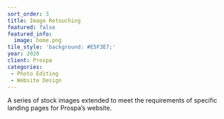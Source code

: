 ```yaml
---
sort_order: 3 
title: Image Retouching
featured: false
featured_info:
  image: home.png
tile_style: 'background: #E5F3E7;'
year: 2020
client: Prospa
categories:
 - Photo Editing
 - Website Design
---
```


A series of stock images extended to meet the requirements of specific landing pages for Prospa’s website. 
